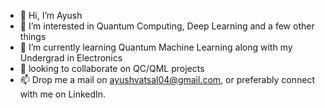 - 👋 Hi, I’m Ayush
- 👀 I’m interested in Quantum Computing, Deep Learning and a few other things
- 🌱 I’m currently learning Quantum Machine Learning along with my Undergrad in Electronics
- 💞️ looking to collaborate on QC/QML projects
- 📫 Drop me a mail on ayushvatsal04@gmail.com, or preferably connect with me on LinkedIn.

<!---
Ayush863/Ayush863 is a ✨ special ✨ repository because its `README.md` (this file) appears on your GitHub profile.
You can click the Preview link to take a look at your changes.
--->
